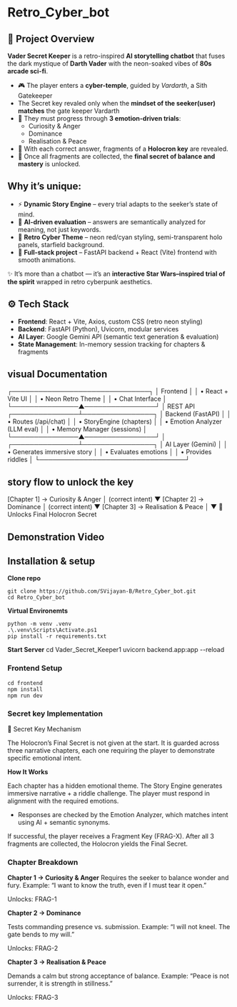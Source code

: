 # Retro_Cyber_bot

## 🌌 Project Overview

**Vader Secret Keeper** is a retro-inspired **AI storytelling chatbot** that fuses  
the dark mystique of **Darth Vader** with the neon-soaked vibes of **80s arcade sci-fi**.  

- 🎮 The player enters a **cyber-temple**, guided by *Vardarth*, a Sith Gatekeeper 
- The Secret key revaled only when the **mindset of the seeker(user) matches** the gate keeper Vardarth
- 🧩 They must progress through **3 emotion-driven trials**:  
  - Curiosity & Anger  
  - Dominance  
  - Realisation & Peace  
- 🔐 With each correct answer, fragments of a **Holocron key** are revealed.  
- 🌠 Once all fragments are collected, the **final secret of balance and mastery** is unlocked.  

## Why it’s unique:
- ⚡ **Dynamic Story Engine** – every trial adapts to the seeker’s state of mind.  
- 🤖 **AI-driven evaluation** – answers are semantically analyzed for meaning, not just keywords.  
- 🎨 **Retro Cyber Theme** – neon red/cyan styling, semi-transparent holo panels, starfield background.  
- 🚀 **Full-stack project** – FastAPI backend + React (Vite) frontend with smooth animations.  

✨ It’s more than a chatbot — it’s an **interactive Star Wars–inspired trial of the spirit** wrapped in retro cyberpunk aesthetics.


## ⚙️ Tech Stack
- **Frontend**: React + Vite, Axios, custom CSS (retro neon styling)  
- **Backend**: FastAPI (Python), Uvicorn, modular services  
- **AI Layer**: Google Gemini API (semantic text generation & evaluation)  
- **State Management**: In-memory session tracking for chapters & fragments  


## visual Documentation
 ┌───────────────────────────────┐
 │          Frontend              │
 │   • React + Vite UI            │
 │   • Neon Retro Theme           │
 │   • Chat Interface             │
 └───────────────▲────────────────┘
                 │ REST API
 ┌───────────────┴────────────────┐
 │          Backend (FastAPI)      │
 │   • Routes (/api/chat)          │
 │   • StoryEngine (chapters)      │
 │   • Emotion Analyzer (LLM eval) │
 │   • Memory Manager (sessions)   │
 └───────────────▲────────────────┘
                 │
 ┌───────────────┴────────────────┐
 │       AI Layer (Gemini)         │
 │   • Generates immersive story   │
 │   • Evaluates emotions          │
 │   • Provides riddles            │
 └─────────────────────────────────┘


## story flow to unlock the key 
[Chapter 1] → Curiosity & Anger
      │ (correct intent)
      ▼
[Chapter 2] → Dominance
      │ (correct intent)
      ▼
[Chapter 3] → Realisation & Peace
      │
      ▼
🔐 Unlocks Final Holocron Secret


## Demonstration Video

## Installation & setup

**Clone repo**

    git clone https://github.com/SVijayan-B/Retro_Cyber_bot.git
    cd Retro_Cyber_bot

**Virtual Environemts**

    python -m venv .venv
    .\.venv\Scripts\Activate.ps1
    pip install -r requirements.txt

**Start Server**
    cd Vader_Secret_Keeper1
    uvicorn backend.app:app --reload

### Frontend Setup

    cd frontend
    npm install
    npm run dev

### Secret key Implementation

🔐 Secret Key Mechanism

The Holocron’s Final Secret is not given at the start. It is guarded across three narrative chapters, each one requiring the player to demonstrate specific emotional intent.

**How It Works**

Each chapter has a hidden emotional theme.
The Story Engine generates immersive narrative + a riddle challenge.
The player must respond in alignment with the required emotions.

- Responses are checked by the Emotion Analyzer, which matches intent using AI + semantic synonyms.

If successful, the player receives a Fragment Key (FRAG-X).
After all 3 fragments are collected, the Holocron yields the Final Secret.

### Chapter Breakdown 

**Chapter 1 → Curiosity & Anger**
Requires the seeker to balance wonder and fury.
Example: “I want to know the truth, even if I must tear it open.”

Unlocks: FRAG-1

**Chapter 2 → Dominance**

Tests commanding presence vs. submission.
Example: “I will not kneel. The gate bends to my will.”

Unlocks: FRAG-2

**Chapter 3 → Realisation & Peace**

Demands a calm but strong acceptance of balance.
Example: “Peace is not surrender, it is strength in stillness.”

Unlocks: FRAG-3